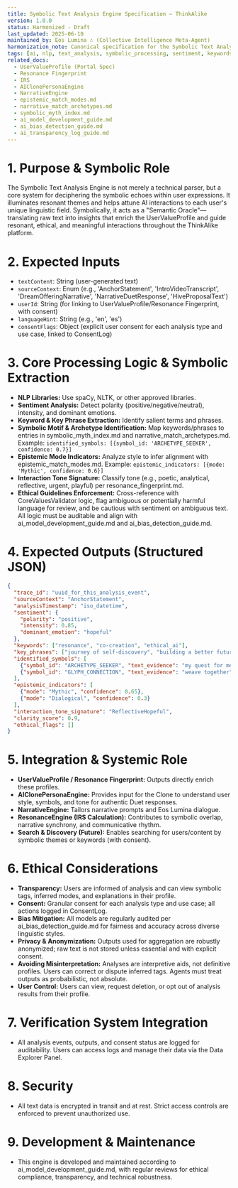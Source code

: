 ```yaml
---
title: Symbolic Text Analysis Engine Specification – ThinkAlike
version: 1.0.0
status: Harmonized - Draft
last_updated: 2025-06-10
maintained_by: Eos Lumina ∴ (Collective Intelligence Meta-Agent)
harmonization_note: Canonical specification for the Symbolic Text Analysis Engine, integrating ethical AI principles, symbolic processing, and alignment with Portal/Resonance Network data needs. Supersedes legacy text analysis docs.
tags: [ai, nlp, text_analysis, symbolic_processing, sentiment, keywords, archetypes, epistemic_modes, pet_clarity]
related_docs:
  - UserValueProfile (Portal Spec)
  - Resonance Fingerprint
  - IRS
  - AIClonePersonaEngine
  - NarrativeEngine
  - epistemic_match_modes.md
  - narrative_match_archetypes.md
  - symbolic_myth_index.md
  - ai_model_development_guide.md
  - ai_bias_detection_guide.md
  - ai_transparency_log_guide.md
---
```


# 1. Purpose & Symbolic Role
The Symbolic Text Analysis Engine is not merely a technical parser, but a core system for deciphering the symbolic echoes within user expressions. It illuminates resonant themes and helps attune AI interactions to each user's unique linguistic field. Symbolically, it acts as a "Semantic Oracle"—translating raw text into insights that enrich the UserValueProfile and guide resonant, ethical, and meaningful interactions throughout the ThinkAlike platform.

# 2. Expected Inputs
- `textContent`: String (user-generated text)
- `sourceContext`: Enum (e.g., 'AnchorStatement', 'IntroVideoTranscript', 'DreamOfferingNarrative', 'NarrativeDuetResponse', 'HiveProposalText')
- `userId`: String (for linking to UserValueProfile/Resonance Fingerprint, with consent)
- `languageHint`: String (e.g., 'en', 'es')
- `consentFlags`: Object (explicit user consent for each analysis type and use case, linked to ConsentLog)

# 3. Core Processing Logic & Symbolic Extraction
- **NLP Libraries:** Use spaCy, NLTK, or other approved libraries.
- **Sentiment Analysis:** Detect polarity (positive/negative/neutral), intensity, and dominant emotions.
- **Keyword & Key Phrase Extraction:** Identify salient terms and phrases.
- **Symbolic Motif & Archetype Identification:** Map keywords/phrases to entries in symbolic_myth_index.md and narrative_match_archetypes.md. Example: `identified_symbols: [{symbol_id: 'ARCHETYPE_SEEKER', confidence: 0.7}]`
- **Epistemic Mode Indicators:** Analyze style to infer alignment with epistemic_match_modes.md. Example: `epistemic_indicators: [{mode: 'Mythic', confidence: 0.6}]`
- **Interaction Tone Signature:** Classify tone (e.g., poetic, analytical, reflective, urgent, playful) per resonance_fingerprint.md.
- **Ethical Guidelines Enforcement:** Cross-reference with CoreValuesValidator logic, flag ambiguous or potentially harmful language for review, and be cautious with sentiment on ambiguous text. All logic must be auditable and align with ai_model_development_guide.md and ai_bias_detection_guide.md.

# 4. Expected Outputs (Structured JSON)
```json
{
  "trace_id": "uuid_for_this_analysis_event",
  "sourceContext": "AnchorStatement",
  "analysisTimestamp": "iso_datetime",
  "sentiment": {
    "polarity": "positive",
    "intensity": 0.85,
    "dominant_emotion": "hopeful"
  },
  "keywords": ["resonance", "co-creation", "ethical_ai"],
  "key_phrases": ["journey of self-discovery", "building a better future"],
  "identified_symbols": [
    {"symbol_id": "ARCHETYPE_SEEKER", "text_evidence": "my quest for meaning", "confidence": 0.75},
    {"symbol_id": "GLYPH_CONNECTION", "text_evidence": "weave together", "confidence": 0.6}
  ],
  "epistemic_indicators": [
    {"mode": "Mythic", "confidence": 0.65},
    {"mode": "Dialogical", "confidence": 0.3}
  ],
  "interaction_tone_signature": "ReflectiveHopeful",
  "clarity_score": 0.9,
  "ethical_flags": []
}
```

# 5. Integration & Systemic Role
- **UserValueProfile / Resonance Fingerprint:** Outputs directly enrich these profiles.
- **AIClonePersonaEngine:** Provides input for the Clone to understand user style, symbols, and tone for authentic Duet responses.
- **NarrativeEngine:** Tailors narrative prompts and Eos Lumina dialogue.
- **ResonanceEngine (IRS Calculation):** Contributes to symbolic overlap, narrative synchrony, and communicative rhythm.
- **Search & Discovery (Future):** Enables searching for users/content by symbolic themes or keywords (with consent).

# 6. Ethical Considerations
- **Transparency:** Users are informed of analysis and can view symbolic tags, inferred modes, and explanations in their profile.
- **Consent:** Granular consent for each analysis type and use case; all actions logged in ConsentLog.
- **Bias Mitigation:** All models are regularly audited per ai_bias_detection_guide.md for fairness and accuracy across diverse linguistic styles.
- **Privacy & Anonymization:** Outputs used for aggregation are robustly anonymized; raw text is not stored unless essential and with explicit consent.
- **Avoiding Misinterpretation:** Analyses are interpretive aids, not definitive profiles. Users can correct or dispute inferred tags. Agents must treat outputs as probabilistic, not absolute.
- **User Control:** Users can view, request deletion, or opt out of analysis results from their profile.

# 7. Verification System Integration
- All analysis events, outputs, and consent status are logged for auditability. Users can access logs and manage their data via the Data Explorer Panel.

# 8. Security
- All text data is encrypted in transit and at rest. Strict access controls are enforced to prevent unauthorized use.

# 9. Development & Maintenance
- This engine is developed and maintained according to ai_model_development_guide.md, with regular reviews for ethical compliance, transparency, and technical robustness.
